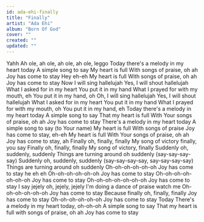 ```yaml
---
id: ada-ehi-finally
title: "Finally"
artist: "Ada Ehi"
album: "Born Of God"
cover: ""
created: ""
updated: ""
---
```


Yahh
Ah ole, ah ole, ah ole, ah ole, leggo
Today there's a melody in my heart today
A simple song to say
My heart is full
With songs of praise, oh ah
Joy has come to stay
Hey eh-eh
My heart is full
With songs of praise, oh ah
Joy has come to stay
Now I will sing hallelujah
Yes, I will shout hallelujah
What I asked for in my heart
You put it in my hand
What I prayed for with my mouth, eh
You put it in my hand, oh
Oh, I will sing hallelujah
Yes, I will shout hallelujah
What I asked for in my heart
You put it in my hand
What I prayed for with my mouth, oh
You put it in my hand, eh
Today there's a melody in my heart today
A simple song to say
That my heart is full
With Your songs of praise, oh ah
Joy has come to stay
There's a melody in my heart today
A simple song to say (to Your name)
My heart is full
With songs of praise
Joy has come to stay, eh-eh
My heart is full
With Your songs of praise, oh ah
Joy has come to stay, ah
Finally oh, finally, finally
My song of victory finally, you say
Finally oh, finally, finally
My song of victory, finally
Suddenly oh, suddenly, suddenly
Things are turning around oh suddenly (say-say-say-say)
Suddenly oh, suddenly, suddenly (say-say-say-say, say-say-say-say)
Things are turning around oh suddenly
Oh-oh-oh-oh-oh-oh
Joy has come to stay he eh eh
Oh-oh-oh-oh-oh-oh
Joy has come to stay
Oh-oh-oh-oh-oh-oh-oh
Joy has come to stay
Oh-oh-oh-oh-oh-oh-oh
Joy has come to stay
I say jejely oh, jejely, jejely
I'm doing a dance of praise watch me
Oh-oh-oh-oh-oh-oh
Joy has come to stay
Because finally oh, finally, finally
Joy has come to stay
Oh-oh-oh-oh-oh-oh
Joy has come to stay
Today
There's a melody in my heart today, oh-oh-oh
A simple song to say
That my heart is full with songs of praise, oh ah
Joy has come to stay